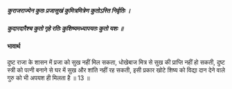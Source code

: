 ##### कुराजराज्येन कुतः प्रजासुखं कुमित्रमित्रेण कुतोऽस्ति निर्वृतिः ।
##### कुदारदारैश्च कुतो गृहे रतिः कुशिष्यमध्यापयतः कुतो यशः ॥

#### भावार्थ

दुष्ट राजा के शासन में प्रजा को सुख नहीं मिल सकता, धोखेबाज मित्र से सुख की प्राप्ति नहीं हो सकती, दुष्ट स्त्री को पत्नी बनाने से घर में सुख और शांति नहीं रह सकती, इसी प्रकार खोटे शिष्य को विद्या दान देने वाले गुरु को भी अपयश ही मिलता है ॥ 13 ॥